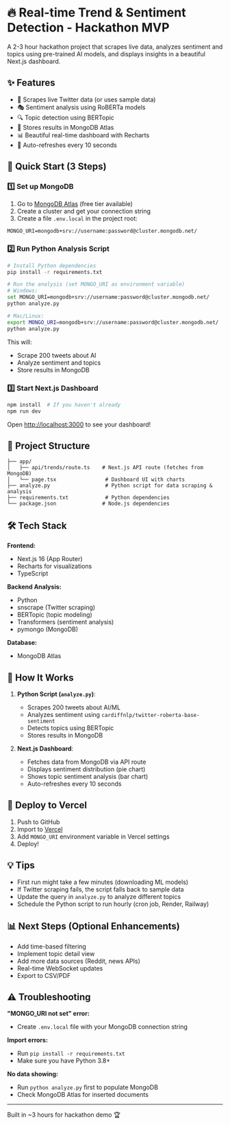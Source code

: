 # 🔥 Real-time Trend & Sentiment Detection - Hackathon MVP

A 2-3 hour hackathon project that scrapes live data, analyzes sentiment and topics using pre-trained AI models, and displays insights in a beautiful Next.js dashboard.

## ✨ Features

- 📡 Scrapes live Twitter data (or uses sample data)
- 🎭 Sentiment analysis using RoBERTa models
- 🔍 Topic detection using BERTopic
- 💾 Stores results in MongoDB Atlas
- 📊 Beautiful real-time dashboard with Recharts
- 🔄 Auto-refreshes every 10 seconds

## 🚀 Quick Start (3 Steps)

### 1️⃣ Set up MongoDB

1. Go to [MongoDB Atlas](https://cloud.mongodb.com) (free tier available)
2. Create a cluster and get your connection string
3. Create a file `.env.local` in the project root:
```env
MONGO_URI=mongodb+srv://username:password@cluster.mongodb.net/
```

### 2️⃣ Run Python Analysis Script

```bash
# Install Python dependencies
pip install -r requirements.txt

# Run the analysis (set MONGO_URI as environment variable)
# Windows:
set MONGO_URI=mongodb+srv://username:password@cluster.mongodb.net/
python analyze.py

# Mac/Linux:
export MONGO_URI=mongodb+srv://username:password@cluster.mongodb.net/
python analyze.py
```

This will:
- Scrape 200 tweets about AI
- Analyze sentiment and topics
- Store results in MongoDB

### 3️⃣ Start Next.js Dashboard

```bash
npm install  # If you haven't already
npm run dev
```

Open [http://localhost:3000](http://localhost:3000) to see your dashboard!

## 📁 Project Structure

```
├── app/
│   ├── api/trends/route.ts    # Next.js API route (fetches from MongoDB)
│   └── page.tsx                # Dashboard UI with charts
├── analyze.py                  # Python script for data scraping & analysis
├── requirements.txt            # Python dependencies
└── package.json               # Node.js dependencies
```

## 🛠️ Tech Stack

**Frontend:**
- Next.js 16 (App Router)
- Recharts for visualizations
- TypeScript

**Backend Analysis:**
- Python
- snscrape (Twitter scraping)
- BERTopic (topic modeling)
- Transformers (sentiment analysis)
- pymongo (MongoDB)

**Database:**
- MongoDB Atlas

## 🎯 How It Works

1. **Python Script (`analyze.py`)**:
   - Scrapes 200 tweets about AI/ML
   - Analyzes sentiment using `cardiffnlp/twitter-roberta-base-sentiment`
   - Detects topics using BERTopic
   - Stores results in MongoDB

2. **Next.js Dashboard**:
   - Fetches data from MongoDB via API route
   - Displays sentiment distribution (pie chart)
   - Shows topic sentiment analysis (bar chart)
   - Auto-refreshes every 10 seconds

## 🚢 Deploy to Vercel

1. Push to GitHub
2. Import to [Vercel](https://vercel.com)
3. Add `MONGO_URI` environment variable in Vercel settings
4. Deploy!

## 💡 Tips

- First run might take a few minutes (downloading ML models)
- If Twitter scraping fails, the script falls back to sample data
- Update the query in `analyze.py` to analyze different topics
- Schedule the Python script to run hourly (cron job, Render, Railway)

## 📊 Next Steps (Optional Enhancements)

- Add time-based filtering
- Implement topic detail view
- Add more data sources (Reddit, news APIs)
- Real-time WebSocket updates
- Export to CSV/PDF

## ⚠️ Troubleshooting

**"MONGO_URI not set" error:**
- Create `.env.local` file with your MongoDB connection string

**Import errors:**
- Run `pip install -r requirements.txt`
- Make sure you have Python 3.8+

**No data showing:**
- Run `python analyze.py` first to populate MongoDB
- Check MongoDB Atlas for inserted documents

---

Built in ~3 hours for hackathon demo 🏆
